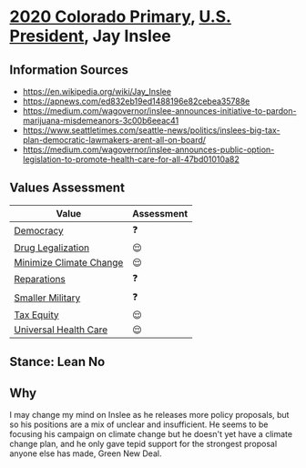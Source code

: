 # [2020 Colorado Primary](../README.md), [U.S. President](README.md), Jay Inslee

## Information Sources

* https://en.wikipedia.org/wiki/Jay_Inslee
* https://apnews.com/ed832eb19ed1488196e82cebea35788e
* https://medium.com/wagovernor/inslee-announces-initiative-to-pardon-marijuana-misdemeanors-3c00b6eeac41
* https://www.seattletimes.com/seattle-news/politics/inslees-big-tax-plan-democratic-lawmakers-arent-all-on-board/
* https://medium.com/wagovernor/inslee-announces-public-option-legislation-to-promote-health-care-for-all-47bd01010a82

## Values Assessment

| Value                                                 | Assessment     |
| ----------------------------------------------------- | -------------- |
| [Democracy](democracy.md)                             | :question:     |
| [Drug Legalization](drug_legalization.md)             | :relieved:     |
| [Minimize Climate Change](minimize_climate_change.md) | :relieved:     |
| [Reparations](reparations.md)                         | :question:     |
| [Smaller Military](smaller_military.md)               | :question:     |
| [Tax Equity](tax_equity.md)                           | :relieved:     |
| [Universal Health Care](universal_health_care.md)     | :relieved:     |

## Stance: Lean No

## Why

I may change my mind on Inslee as he releases more policy proposals, but so his positions are a mix of unclear and insufficient. He seems to be focusing his campaign on climate change but he doesn't yet have a climate change plan, and he only gave tepid support for the strongest proposal anyone else has made, Green New Deal.
